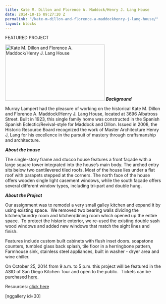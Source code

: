 ```yaml
---
title: Kate M. Dillon and Florence A. Maddock/Henry J. Lang House
date: 2014-10-15 09:27:20 Z
permalink: "/kate-m-dillon-and-florence-a-maddockhenry-j-lang-house/"
layout: blocks
---
```


<div class="featuredp">FEATURED PROJECT</div>

<img class="wp-image-2432   alignright" alt="Kate M. Dillon and Florence A. Maddock/Henry J. Lang House" src="http://www.murraylampert.com/wp-content/uploads/HistoricPlaque.jpg" width="321" height="181" /> <strong><em>Background</em></strong>

Murray Lampert had the pleasure of working on the historical Kate M. Dillon and Florence A. Maddock/Henry J. Lang House, located at 3696 Albatross Street. Built in 1923, this single family home was constructed in the Spanish Spanish Eclectic/Revival-style for Maddock and Dillon. Issued in 2008, the Historic Resource Board recognized the work of Master Architecture Henry J, Lang for his excellence in the pursuit of mastery through craftsmanship and architecture.

<strong><em>About the house</em></strong>

The single-story frame and stucco house features a front façade with a large square tower integrated into the house’s main body. The arched entry sits below two cantilevered tiled roofs. Most of the house lies under a flat roof with parapets stepped at the corners. The north face of the house offers wooden single light casement windows, while the south façade offers several different window types, including tri-part and double hung.

<strong><em>About the Project</em></strong>

Our assignment was to remodel a very small galley kitchen and expand it by using existing space.  We removed two bearing walls dividing the kitchen/laundry room and kitchen/dining room which opened up the entire space.  To protect the historic exterior, we re-used the existing double sash wood windows and added new windows that match the sight lines and finish.

Features include custom built cabinets with flush inset doors. soapstone counters, tumbled glass back splash, tile floor in a herringbone pattern, Farmhouse sink, stainless steel appliances, built in washer - dryer area and wine chiller.

On October 25, 2014 from 9 a.m. to 5 p.m. this project will be featured in the ASID of San Diego Kitchen Tour and open to the public.  Tickets can be purchased <a href="http://www.brownpapertickets.com/event/861803" target="_blank">here</a>.

Resources: <a href="http://www.sandiego.gov/planning/programs/historical/pdf/reports/hrb08062mtng080925.pdf" target="_blank">click here</a>

[nggallery id=30]
